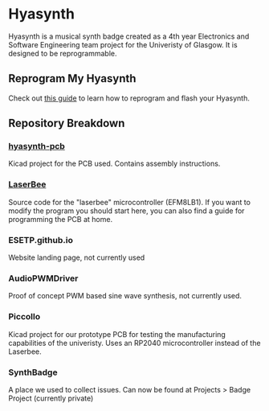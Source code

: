 # Hyasynth
Hyasynth is a musical synth badge created as a 4th year Electronics and Software Engineering team project for the Univeristy of Glasgow. It is designed to be reprogrammable.

## Reprogram My Hyasynth
Check out [this guide](https://github.com/ESETP/LaserBee/blob/main/Flashing.md) to learn how to reprogram and flash your Hyasynth.

## Repository Breakdown
### [hyasynth-pcb](https://github.com/ESETP/hyasynth-pcb)
Kicad project for the PCB used. Contains assembly instructions.

### [LaserBee](https://github.com/ESETP/LaserBee)
Source code for the "laserbee" microcontroller (EFM8LB1). If you want to modify the program you should start here, you can also find a guide for programming the PCB at home.

### ESETP.github.io
Website landing page, not currently used

### AudioPWMDriver
Proof of concept PWM based sine wave synthesis, not currently used.

### Piccollo
Kicad project for our prototype PCB for testing the manufacturing capabilities of the univeristy. Uses an RP2040 microcontroller instead of the Laserbee.

### SynthBadge
A place we used to collect issues. Can now be found at Projects > Badge Project (currently private)
